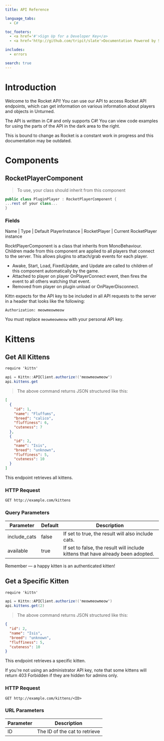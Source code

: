 ```yaml
---
title: API Reference

language_tabs:
  - C#

toc_footers:
  - <a href='#'>Sign Up for a Developer Key</a>
  - <a href='http://github.com/tripit/slate'>Documentation Powered by Slate</a>

includes:
  - errors

search: true
---
```


# Introduction

Welcome to the Rocket API! You can use our API to access Rocket API endpoints, which can get information on various information about players and objects in Unturned.

The API is written in C# and only supports C#! You can view code examples for using the parts of the API in the dark area to the right.

This is bound to change as Rocket is a constant work in progress and this documentation may be outdated.

# Components
## RocketPlayerComponent
> To use, your class should inherit from this component

```C#
public class PluginPlayer : RocketPlayerComponent {
...rest of your class...
}
```

### Fields
Name | Type | Default
PlayerInstance | RocketPlayer | Current RocketPlayer instance

RocktPlayerComponent is a class that inherits from MonoBehaviour.  Children made from this component are applied to all players that connect to the server.  This allows plugins to attach/grab events for each player.
* Awake, Start, Load, FixedUpdate, and Update are called to children of this component automatically by the game.
* Attached to player on player OnPlayerConnect event, then fires the event to all others watching that event.
* Removed from player on plugin unload or OnPlayerDisconnect.

Kittn expects for the API key to be included in all API requests to the server in a header that looks like the following:

`Authorization: meowmeowmeow`

<aside class="notice">
You must replace <code>meowmeowmeow</code> with your personal API key.
</aside>

# Kittens

## Get All Kittens

```C#
require 'kittn'

api = Kittn::APIClient.authorize!('meowmeowmeow')
api.kittens.get
```


> The above command returns JSON structured like this:

```json
[
  {
    "id": 1,
    "name": "Fluffums",
    "breed": "calico",
    "fluffiness": 6,
    "cuteness": 7
  },
  {
    "id": 2,
    "name": "Isis",
    "breed": "unknown",
    "fluffiness": 5,
    "cuteness": 10
  }
]
```

This endpoint retrieves all kittens.

### HTTP Request

`GET http://example.com/kittens`

### Query Parameters

Parameter | Default | Description
--------- | ------- | -----------
include_cats | false | If set to true, the result will also include cats.
available | true | If set to false, the result will include kittens that have already been adopted.

<aside class="success">
Remember — a happy kitten is an authenticated kitten!
</aside>

## Get a Specific Kitten

```C#
require 'kittn'

api = Kittn::APIClient.authorize!('meowmeowmeow')
api.kittens.get(2)
```


> The above command returns JSON structured like this:

```json
{
  "id": 2,
  "name": "Isis",
  "breed": "unknown",
  "fluffiness": 5,
  "cuteness": 10
}
```

This endpoint retrieves a specific kitten.

<aside class="warning">If you're not using an administrator API key, note that some kittens will return 403 Forbidden if they are hidden for admins only.</aside>

### HTTP Request

`GET http://example.com/kittens/<ID>`

### URL Parameters

Parameter | Description
--------- | -----------
ID | The ID of the cat to retrieve

